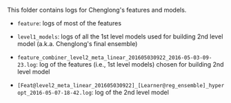 This folder contains logs for Chenglong's features and models.
* `feature`: logs of most of the features

* `level1_models`: logs of all the 1st level models used for building 2nd level model (a.k.a. Chenglong's final ensemble)

* `feature_combiner_level2_meta_linear_201605030922_2016-05-03-09-23.log`: log of the features (i.e., 1st level models) chosen for building 2nd level model
 
* `[Feat@level2_meta_linear_201605030922]_[Learner@reg_ensemble]_hyperopt_2016-05-07-18-42.log`: log of the 2nd level model